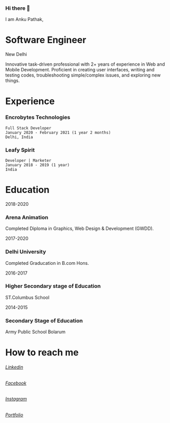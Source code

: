 ### Hi there 👋
I am Anku Pathak,
<!--
**ankupathak/ankupathak** is a ✨ _special_ ✨ repository because its `README.md` (this file) appears on your GitHub profile.

Here are some ideas to get you started:

- 🔭 I’m currently working as FreeLancer
- 🌱 I’m currently learning MERN Stack
- 👯 I’m looking to collaborate on ...
- 🤔 I’m looking for help with ...
- 💬 Ask me about ...
- 📫 How to reach me: ...
- 😄 Pronouns: ...
- ⚡ Fun fact: ...
-->

# Software Engineer
New Delhi

Innovative task-driven professional with 2+ years of experience in
Web and Mobile Development. Proficient in creating user interfaces,
writing and testing codes, troubleshooting simple/complex issues,
and exploring new things.

# Experience
  ### Encrobytes Technologies
    Full Stack Developer
    January 2020 - February 2021 (1 year 2 months)
    Delhi, India
  ### Leafy Spirit
    Developer | Marketer
    January 2018 - 2019 (1 year)
    India

# Education
  2018-2020
  ### Arena Animation
  Completed Diploma in Graphics, Web Design & Development (GWDD).

  2017-2020
  ### Delhi University
  Completed Graducation in B.com Hons.

  2016-2017
  ### Higher Secondary stage of Education
  ST.Columbus School

  2014-2015
  ### Secondary Stage of Education
  Army Public School Bolarum

 # How to reach me 
  ###### [Linkedin](https://www.linkedin.com/in/anku-pathak-b82710194/ "Linkedin")
  ###### [Facebook](https://www.facebook.com/profile.php?id=100005592196498 "Facebook")
  ###### [Instagram](https://www.instagram.com/the_best_ever_me/ "Instagram")
  ###### [Portfolio](https://ankupathak.github.io/ "Portfolio")
